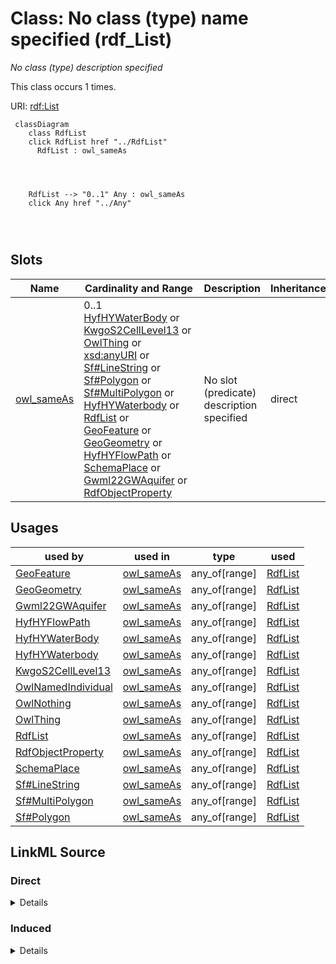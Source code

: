 

# Class: No class (type) name specified (rdf_List)


_No class (type) description specified_






This class occurs 1 times.


URI: [rdf:List](http://www.w3.org/1999/02/22-rdf-syntax-ns#List)






```mermaid
 classDiagram
    class RdfList
    click RdfList href "../RdfList"
      RdfList : owl_sameAs
        
          
    
    
    RdfList --> "0..1" Any : owl_sameAs
    click Any href "../Any"

        
      
```




<!-- no inheritance hierarchy -->


## Slots

| Name | Cardinality and Range | Description | Inheritance | Occurrences |
| ---  | --- | --- | --- | --- |
| [owl_sameAs](../slots/owl_sameAs.md) | 0..1 <br/> [HyfHYWaterBody](../classes/HyfHYWaterBody.md)&nbsp;or&nbsp;<br />[KwgoS2CellLevel13](../classes/KwgoS2CellLevel13.md)&nbsp;or&nbsp;<br />[OwlThing](../classes/OwlThing.md)&nbsp;or&nbsp;<br />[xsd:anyURI](http://www.w3.org/2001/XMLSchema#anyURI)&nbsp;or&nbsp;<br />[Sf#LineString](../classes/Sf#LineString.md)&nbsp;or&nbsp;<br />[Sf#Polygon](../classes/Sf#Polygon.md)&nbsp;or&nbsp;<br />[Sf#MultiPolygon](../classes/Sf#MultiPolygon.md)&nbsp;or&nbsp;<br />[HyfHYWaterbody](../classes/HyfHYWaterbody.md)&nbsp;or&nbsp;<br />[RdfList](../classes/RdfList.md)&nbsp;or&nbsp;<br />[GeoFeature](../classes/GeoFeature.md)&nbsp;or&nbsp;<br />[GeoGeometry](../classes/GeoGeometry.md)&nbsp;or&nbsp;<br />[HyfHYFlowPath](../classes/HyfHYFlowPath.md)&nbsp;or&nbsp;<br />[SchemaPlace](../classes/SchemaPlace.md)&nbsp;or&nbsp;<br />[Gwml22GWAquifer](../classes/Gwml22GWAquifer.md)&nbsp;or&nbsp;<br />[RdfObjectProperty](../classes/RdfObjectProperty.md) | No slot (predicate) description specified <br/>  | direct | 2 |





## Usages

| used by | used in | type | used |
| ---  | --- | --- | --- |
| [GeoFeature](../classes/GeoFeature.md) | [owl_sameAs](../slots/owl_sameAs.md) | any_of[range] | [RdfList](../classes/RdfList.md) |
| [GeoGeometry](../classes/GeoGeometry.md) | [owl_sameAs](../slots/owl_sameAs.md) | any_of[range] | [RdfList](../classes/RdfList.md) |
| [Gwml22GWAquifer](../classes/Gwml22GWAquifer.md) | [owl_sameAs](../slots/owl_sameAs.md) | any_of[range] | [RdfList](../classes/RdfList.md) |
| [HyfHYFlowPath](../classes/HyfHYFlowPath.md) | [owl_sameAs](../slots/owl_sameAs.md) | any_of[range] | [RdfList](../classes/RdfList.md) |
| [HyfHYWaterBody](../classes/HyfHYWaterBody.md) | [owl_sameAs](../slots/owl_sameAs.md) | any_of[range] | [RdfList](../classes/RdfList.md) |
| [HyfHYWaterbody](../classes/HyfHYWaterbody.md) | [owl_sameAs](../slots/owl_sameAs.md) | any_of[range] | [RdfList](../classes/RdfList.md) |
| [KwgoS2CellLevel13](../classes/KwgoS2CellLevel13.md) | [owl_sameAs](../slots/owl_sameAs.md) | any_of[range] | [RdfList](../classes/RdfList.md) |
| [OwlNamedIndividual](../classes/OwlNamedIndividual.md) | [owl_sameAs](../slots/owl_sameAs.md) | any_of[range] | [RdfList](../classes/RdfList.md) |
| [OwlNothing](../classes/OwlNothing.md) | [owl_sameAs](../slots/owl_sameAs.md) | any_of[range] | [RdfList](../classes/RdfList.md) |
| [OwlThing](../classes/OwlThing.md) | [owl_sameAs](../slots/owl_sameAs.md) | any_of[range] | [RdfList](../classes/RdfList.md) |
| [RdfList](../classes/RdfList.md) | [owl_sameAs](../slots/owl_sameAs.md) | any_of[range] | [RdfList](../classes/RdfList.md) |
| [RdfObjectProperty](../classes/RdfObjectProperty.md) | [owl_sameAs](../slots/owl_sameAs.md) | any_of[range] | [RdfList](../classes/RdfList.md) |
| [SchemaPlace](../classes/SchemaPlace.md) | [owl_sameAs](../slots/owl_sameAs.md) | any_of[range] | [RdfList](../classes/RdfList.md) |
| [Sf#LineString](../classes/Sf#LineString.md) | [owl_sameAs](../slots/owl_sameAs.md) | any_of[range] | [RdfList](../classes/RdfList.md) |
| [Sf#MultiPolygon](../classes/Sf#MultiPolygon.md) | [owl_sameAs](../slots/owl_sameAs.md) | any_of[range] | [RdfList](../classes/RdfList.md) |
| [Sf#Polygon](../classes/Sf#Polygon.md) | [owl_sameAs](../slots/owl_sameAs.md) | any_of[range] | [RdfList](../classes/RdfList.md) |











## LinkML Source

<!-- TODO: investigate https://stackoverflow.com/questions/37606292/how-to-create-tabbed-code-blocks-in-mkdocs-or-sphinx -->

### Direct

<details>

```yaml
name: rdf_List
conforms_to: No schema conformance document specified
annotations:
  count:
    tag: count
    value: 1
description: No class (type) description specified
title: No class (type) name specified
from_schema: hydrology-kg
rank: 1000
slots:
- owl_sameAs
slot_usage:
  owl_sameAs:
    name: owl_sameAs
    annotations:
      owl_Thing:
        tag: owl_Thing
        value: 1
      rdf_List:
        tag: rdf_List
        value: 1
class_uri: rdf:List

```
</details>

### Induced

<details>

```yaml
name: rdf_List
conforms_to: No schema conformance document specified
annotations:
  count:
    tag: count
    value: 1
description: No class (type) description specified
title: No class (type) name specified
from_schema: hydrology-kg
rank: 1000
slot_usage:
  owl_sameAs:
    name: owl_sameAs
    annotations:
      owl_Thing:
        tag: owl_Thing
        value: 1
      rdf_List:
        tag: rdf_List
        value: 1
attributes:
  owl_sameAs:
    name: owl_sameAs
    annotations:
      owl_Thing:
        tag: owl_Thing
        value: 1
      rdf_List:
        tag: rdf_List
        value: 1
    description: No slot (predicate) description specified
    title: No slot (predicate) name specified
    examples:
    - object:
        example_object: memgs2:MGS
        example_object_type: owl_Thing
        example_predicate: owl:sameAs
        example_subject: memgs2:MGS
        example_subject_type: owl_Thing
    - object:
        example_object: http://sawgraph.spatialai.org/v1/me_mgs_data#d.MGS-Aquifer.0001
        example_object_type: gwml22_GW_Aquifer
        example_predicate: owl:sameAs
        example_subject: http://sawgraph.spatialai.org/v1/me_mgs_data#d.MGS-Aquifer.0001
        example_subject_type: gwml22_GW_Aquifer
    - object:
        example_object: http://sawgraph.spatialai.org/v1/me_mgs_data#d.MGS-Aquifer.0001
        example_object_type: owl_Thing
        example_predicate: owl:sameAs
        example_subject: http://sawgraph.spatialai.org/v1/me_mgs_data#d.MGS-Aquifer.0001
        example_subject_type: gwml22_GW_Aquifer
    - object:
        example_object: http://sawgraph.spatialai.org/v1/me_mgs_data#d.MGS-Aquifer.0001
        example_object_type: gwml22_GW_Aquifer
        example_predicate: owl:sameAs
        example_subject: http://sawgraph.spatialai.org/v1/me_mgs_data#d.MGS-Aquifer.0001
        example_subject_type: owl_Thing
    - object:
        example_object: http://sawgraph.spatialai.org/v1/me_mgs_data#d.MGS-Aquifer.Geometry.0001
        example_object_type: sf_#Polygon
        example_predicate: owl:sameAs
        example_subject: http://sawgraph.spatialai.org/v1/me_mgs_data#d.MGS-Aquifer.Geometry.0001
        example_subject_type: owl_Thing
    - object:
        example_object: http://sawgraph.spatialai.org/v1/me_mgs_data#d.MGS-Aquifer.Geometry.0001
        example_object_type: geo_Geometry
        example_predicate: owl:sameAs
        example_subject: http://sawgraph.spatialai.org/v1/me_mgs_data#d.MGS-Aquifer.Geometry.0001
        example_subject_type: owl_Thing
    - object:
        example_object: http://sawgraph.spatialai.org/v1/me_mgs_data#d.MGS-Aquifer.Geometry.0001
        example_object_type: owl_Thing
        example_predicate: owl:sameAs
        example_subject: http://sawgraph.spatialai.org/v1/me_mgs_data#d.MGS-Aquifer.Geometry.0001
        example_subject_type: sf_#Polygon
    - object:
        example_object: http://sawgraph.spatialai.org/v1/me_mgs_data#d.MGS-Aquifer.Geometry.0001
        example_object_type: sf_#Polygon
        example_predicate: owl:sameAs
        example_subject: http://sawgraph.spatialai.org/v1/me_mgs_data#d.MGS-Aquifer.Geometry.0001
        example_subject_type: sf_#Polygon
    - object:
        example_object: http://sawgraph.spatialai.org/v1/me_mgs_data#d.MGS-Aquifer.Geometry.0001
        example_object_type: geo_Geometry
        example_predicate: owl:sameAs
        example_subject: http://sawgraph.spatialai.org/v1/me_mgs_data#d.MGS-Aquifer.Geometry.0001
        example_subject_type: sf_#Polygon
    - object:
        example_object: http://sawgraph.spatialai.org/v1/me_mgs_data#d.MGS-Aquifer.Geometry.0001
        example_object_type: owl_Thing
        example_predicate: owl:sameAs
        example_subject: http://sawgraph.spatialai.org/v1/me_mgs_data#d.MGS-Aquifer.Geometry.0001
        example_subject_type: geo_Geometry
    - object:
        example_object: http://sawgraph.spatialai.org/v1/me_mgs_data#d.MGS-Aquifer.Geometry.0001
        example_object_type: sf_#Polygon
        example_predicate: owl:sameAs
        example_subject: http://sawgraph.spatialai.org/v1/me_mgs_data#d.MGS-Aquifer.Geometry.0001
        example_subject_type: geo_Geometry
    - object:
        example_object: http://sawgraph.spatialai.org/v1/me_mgs_data#d.MGS-Aquifer.Geometry.0001
        example_object_type: geo_Geometry
        example_predicate: owl:sameAs
        example_subject: http://sawgraph.spatialai.org/v1/me_mgs_data#d.MGS-Aquifer.Geometry.0001
        example_subject_type: geo_Geometry
    - object:
        example_object: http://sawgraph.spatialai.org/v1/me_mgs_data#d.MGS-Aquifer.Geometry.0175
        example_object_type: owl_Thing
        example_predicate: owl:sameAs
        example_subject: http://sawgraph.spatialai.org/v1/me_mgs_data#d.MGS-Aquifer.Geometry.0175
        example_subject_type: sf_#MultiPolygon
    - object:
        example_object: http://sawgraph.spatialai.org/v1/me_mgs_data#d.MGS-Aquifer.Geometry.0175
        example_object_type: geo_Geometry
        example_predicate: owl:sameAs
        example_subject: http://sawgraph.spatialai.org/v1/me_mgs_data#d.MGS-Aquifer.Geometry.0175
        example_subject_type: sf_#MultiPolygon
    - object:
        example_object: http://sawgraph.spatialai.org/v1/me_mgs_data#d.MGS-Aquifer.Geometry.0175
        example_object_type: sf_#MultiPolygon
        example_predicate: owl:sameAs
        example_subject: http://sawgraph.spatialai.org/v1/me_mgs_data#d.MGS-Aquifer.Geometry.0175
        example_subject_type: sf_#MultiPolygon
    - object:
        example_object: http://sawgraph.spatialai.org/v1/me_mgs_data#d.MGS-Aquifer.Geometry.0175
        example_object_type: sf_#MultiPolygon
        example_predicate: owl:sameAs
        example_subject: http://sawgraph.spatialai.org/v1/me_mgs_data#d.MGS-Aquifer.Geometry.0175
        example_subject_type: owl_Thing
    - object:
        example_object: http://sawgraph.spatialai.org/v1/me_mgs_data#d.MGS-Aquifer.Geometry.0175
        example_object_type: sf_#MultiPolygon
        example_predicate: owl:sameAs
        example_subject: http://sawgraph.spatialai.org/v1/me_mgs_data#d.MGS-Aquifer.Geometry.0175
        example_subject_type: geo_Geometry
    - object:
        example_object: kwgr:s2.level13.5522341869704445952
        example_object_type: kwgo_S2Cell_Level13
        example_predicate: owl:sameAs
        example_subject: kwgr:s2.level13.5522341869704445952
        example_subject_type: kwgo_S2Cell_Level13
    - object:
        example_object: kwgr:s2.level13.5522341869704445952
        example_object_type: owl_Thing
        example_predicate: owl:sameAs
        example_subject: kwgr:s2.level13.5522341869704445952
        example_subject_type: kwgo_S2Cell_Level13
    - object:
        example_object: kwgr:s2.level13.5522341869704445952
        example_object_type: kwgo_S2Cell_Level13
        example_predicate: owl:sameAs
        example_subject: kwgr:s2.level13.5522341869704445952
        example_subject_type: owl_Thing
    - object:
        example_object: rdf:nil
        example_object_type: rdf_List
        example_predicate: owl:sameAs
        example_subject: rdf:nil
        example_subject_type: owl_Thing
    - object:
        example_object: rdf:nil
        example_object_type: owl_Thing
        example_predicate: owl:sameAs
        example_subject: rdf:nil
        example_subject_type: rdf_List
    - object:
        example_object: rdf:nil
        example_object_type: rdf_List
        example_predicate: owl:sameAs
        example_subject: rdf:nil
        example_subject_type: rdf_List
    - object:
        example_object: owl:topObjectProperty
        example_object_type: rdf_ObjectProperty
        example_predicate: owl:sameAs
        example_subject: owl:topObjectProperty
        example_subject_type: owl_Thing
    - object:
        example_object: owl:topObjectProperty
        example_object_type: owl_Thing
        example_predicate: owl:sameAs
        example_subject: owl:topObjectProperty
        example_subject_type: rdf_ObjectProperty
    - object:
        example_object: owl:topObjectProperty
        example_object_type: rdf_ObjectProperty
        example_predicate: owl:sameAs
        example_subject: owl:topObjectProperty
        example_subject_type: rdf_ObjectProperty
    - object:
        example_object: https://geoconnex.us/nhdplusv2/comid/1001
        example_object_type: hyf__HY_Waterbody
        example_predicate: owl:sameAs
        example_subject: https://geoconnex.us/nhdplusv2/comid/1001
        example_subject_type: hyf__HY_Waterbody
    - object:
        example_object: https://geoconnex.us/nhdplusv2/comid/1001
        example_object_type: schema_Place
        example_predicate: owl:sameAs
        example_subject: https://geoconnex.us/nhdplusv2/comid/1001
        example_subject_type: hyf__HY_Waterbody
    - object:
        example_object: https://geoconnex.us/nhdplusv2/comid/1001
        example_object_type: owl_Thing
        example_predicate: owl:sameAs
        example_subject: https://geoconnex.us/nhdplusv2/comid/1001
        example_subject_type: hyf__HY_Waterbody
    - object:
        example_object: https://geoconnex.us/nhdplusv2/comid/1001
        example_object_type: hyf__HY_FlowPath
        example_predicate: owl:sameAs
        example_subject: https://geoconnex.us/nhdplusv2/comid/1001
        example_subject_type: hyf__HY_Waterbody
    - object:
        example_object: https://geoconnex.us/nhdplusv2/comid/1001
        example_object_type: hyf__HY_Waterbody
        example_predicate: owl:sameAs
        example_subject: https://geoconnex.us/nhdplusv2/comid/1001
        example_subject_type: schema_Place
    - object:
        example_object: https://geoconnex.us/nhdplusv2/comid/1001
        example_object_type: schema_Place
        example_predicate: owl:sameAs
        example_subject: https://geoconnex.us/nhdplusv2/comid/1001
        example_subject_type: schema_Place
    - object:
        example_object: https://geoconnex.us/nhdplusv2/comid/1001
        example_object_type: owl_Thing
        example_predicate: owl:sameAs
        example_subject: https://geoconnex.us/nhdplusv2/comid/1001
        example_subject_type: schema_Place
    - object:
        example_object: https://geoconnex.us/nhdplusv2/comid/1001
        example_object_type: hyf__HY_FlowPath
        example_predicate: owl:sameAs
        example_subject: https://geoconnex.us/nhdplusv2/comid/1001
        example_subject_type: schema_Place
    - object:
        example_object: https://geoconnex.us/nhdplusv2/comid/1001
        example_object_type: hyf__HY_Waterbody
        example_predicate: owl:sameAs
        example_subject: https://geoconnex.us/nhdplusv2/comid/1001
        example_subject_type: owl_Thing
    - object:
        example_object: https://geoconnex.us/nhdplusv2/comid/1001
        example_object_type: schema_Place
        example_predicate: owl:sameAs
        example_subject: https://geoconnex.us/nhdplusv2/comid/1001
        example_subject_type: owl_Thing
    - object:
        example_object: https://geoconnex.us/nhdplusv2/comid/1001
        example_object_type: hyf__HY_FlowPath
        example_predicate: owl:sameAs
        example_subject: https://geoconnex.us/nhdplusv2/comid/1001
        example_subject_type: owl_Thing
    - object:
        example_object: https://geoconnex.us/nhdplusv2/comid/1001
        example_object_type: hyf__HY_Waterbody
        example_predicate: owl:sameAs
        example_subject: https://geoconnex.us/nhdplusv2/comid/1001
        example_subject_type: hyf__HY_FlowPath
    - object:
        example_object: https://geoconnex.us/nhdplusv2/comid/1001
        example_object_type: schema_Place
        example_predicate: owl:sameAs
        example_subject: https://geoconnex.us/nhdplusv2/comid/1001
        example_subject_type: hyf__HY_FlowPath
    - object:
        example_object: https://geoconnex.us/nhdplusv2/comid/1001
        example_object_type: owl_Thing
        example_predicate: owl:sameAs
        example_subject: https://geoconnex.us/nhdplusv2/comid/1001
        example_subject_type: hyf__HY_FlowPath
    - object:
        example_object: https://geoconnex.us/nhdplusv2/comid/1001
        example_object_type: hyf__HY_FlowPath
        example_predicate: owl:sameAs
        example_subject: https://geoconnex.us/nhdplusv2/comid/1001
        example_subject_type: hyf__HY_FlowPath
    - object:
        example_object: https://geoconnex.us/nhdplusv2/comid/1001.geometry
        example_object_type: sf_#LineString
        example_predicate: owl:sameAs
        example_subject: https://geoconnex.us/nhdplusv2/comid/1001.geometry
        example_subject_type: owl_Thing
    - object:
        example_object: https://geoconnex.us/nhdplusv2/comid/1001.geometry
        example_object_type: owl_Thing
        example_predicate: owl:sameAs
        example_subject: https://geoconnex.us/nhdplusv2/comid/1001.geometry
        example_subject_type: sf_#LineString
    - object:
        example_object: https://geoconnex.us/nhdplusv2/comid/1001.geometry
        example_object_type: sf_#LineString
        example_predicate: owl:sameAs
        example_subject: https://geoconnex.us/nhdplusv2/comid/1001.geometry
        example_subject_type: sf_#LineString
    - object:
        example_object: https://geoconnex.us/nhdplusv2/comid/1001.geometry
        example_object_type: geo_Geometry
        example_predicate: owl:sameAs
        example_subject: https://geoconnex.us/nhdplusv2/comid/1001.geometry
        example_subject_type: sf_#LineString
    - object:
        example_object: https://geoconnex.us/nhdplusv2/comid/1001.geometry
        example_object_type: sf_#LineString
        example_predicate: owl:sameAs
        example_subject: https://geoconnex.us/nhdplusv2/comid/1001.geometry
        example_subject_type: geo_Geometry
    - object:
        example_object: https://geoconnex.us/nhdplusv2/comid/1001.head
        example_object_type: geo_Feature
        example_predicate: owl:sameAs
        example_subject: https://geoconnex.us/nhdplusv2/comid/1001.head
        example_subject_type: geo_Feature
    - object:
        example_object: https://geoconnex.us/nhdplusv2/comid/1001.head
        example_object_type: owl_Thing
        example_predicate: owl:sameAs
        example_subject: https://geoconnex.us/nhdplusv2/comid/1001.head
        example_subject_type: geo_Feature
    - object:
        example_object: https://geoconnex.us/nhdplusv2/comid/1001.head
        example_object_type: geo_Feature
        example_predicate: owl:sameAs
        example_subject: https://geoconnex.us/nhdplusv2/comid/1001.head
        example_subject_type: owl_Thing
    - object:
        example_object: https://geoconnex.us/nhdplusv2/comid/10101972
        example_object_type: hyf__HY_WaterBody
        example_predicate: owl:sameAs
        example_subject: https://geoconnex.us/nhdplusv2/comid/10101972
        example_subject_type: hyf__HY_WaterBody
    - object:
        example_object: https://geoconnex.us/nhdplusv2/comid/10101972
        example_object_type: owl_Thing
        example_predicate: owl:sameAs
        example_subject: https://geoconnex.us/nhdplusv2/comid/10101972
        example_subject_type: hyf__HY_WaterBody
    - object:
        example_object: https://geoconnex.us/nhdplusv2/comid/10101972
        example_object_type: hyf__HY_WaterBody
        example_predicate: owl:sameAs
        example_subject: https://geoconnex.us/nhdplusv2/comid/10101972
        example_subject_type: owl_Thing
    from_schema: hydrology-kg
    rank: 1000
    domain: owl_sameAs
    slot_uri: owl:sameAs
    alias: owl_sameAs
    owner: rdf_List
    domain_of:
    - geo_Feature
    - geo_Geometry
    - gwml22_GW_Aquifer
    - hyf__HY_FlowPath
    - hyf__HY_WaterBody
    - hyf__HY_Waterbody
    - kwgo_S2Cell_Level13
    - owl_Thing
    - rdf_List
    - rdf_ObjectProperty
    - schema_Place
    - sf_#LineString
    - sf_#MultiPolygon
    - sf_#Polygon
    range: Any
    any_of:
    - range: hyf__HY_WaterBody
    - range: kwgo_S2Cell_Level13
    - range: owl_Thing
    - range: uri
    - range: sf_#LineString
    - range: sf_#Polygon
    - range: sf_#MultiPolygon
    - range: hyf__HY_Waterbody
    - range: rdf_List
    - range: geo_Feature
    - range: geo_Geometry
    - range: hyf__HY_FlowPath
    - range: schema_Place
    - range: gwml22_GW_Aquifer
    - range: rdf_ObjectProperty
class_uri: rdf:List

```
</details>